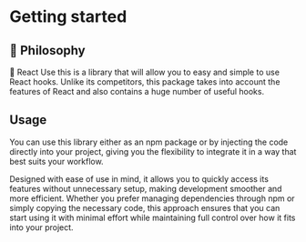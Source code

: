 # Getting started

## 🦉 Philosophy

🚀 React Use this is a library that will allow you to easy and simple to use React hooks. Unlike its competitors, this package takes into account the features of React and also contains a huge number of useful hooks.

## Usage

You can use this library either as an npm package or by injecting the code directly into your project, giving you the flexibility to integrate it in a way that best suits your workflow.

Designed with ease of use in mind, it allows you to quickly access its features without unnecessary setup, making development smoother and more efficient. Whether you prefer managing dependencies through npm or simply copying the necessary code, this approach ensures that you can start using it with minimal effort while maintaining full control over how it fits into your project.
